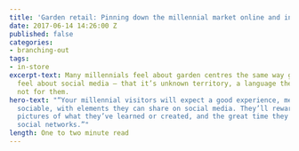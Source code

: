 ```yaml
---
title: 'Garden retail: Pinning down the millennial market online and in store'
date: 2017-06-14 14:26:00 Z
published: false
categories:
- branching-out
tags:
- in-store
excerpt-text: Many millennials feel about garden centres the same way garden centres
  feel about social media – that it’s unknown territory, a language they don’t speak,
  not for them.
hero-text: "“Your millennial visitors will expect a good experience, memorable and
  sociable, with elements they can share on social media. They’ll reward you by posting
  pictures of what they’ve learned or created, and the great time they had, on their
  social networks.”"
length: One to two minute read
---
```


